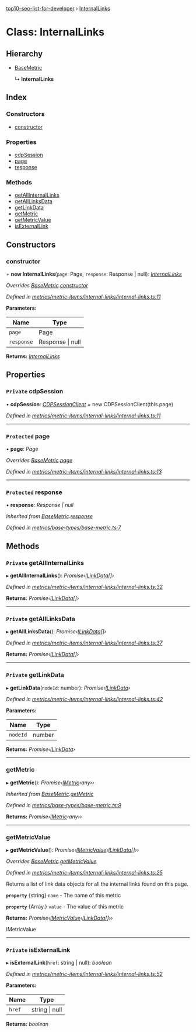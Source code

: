 [top10-seo-list-for-developer](../README.md) › [InternalLinks](internallinks.md)

# Class: InternalLinks

## Hierarchy

* [BaseMetric](basemetric.md)

  ↳ **InternalLinks**

## Index

### Constructors

* [constructor](internallinks.md#constructor)

### Properties

* [cdpSession](internallinks.md#private-cdpsession)
* [page](internallinks.md#protected-page)
* [response](internallinks.md#protected-response)

### Methods

* [getAllInternalLinks](internallinks.md#private-getallinternallinks)
* [getAllLinksData](internallinks.md#private-getalllinksdata)
* [getLinkData](internallinks.md#private-getlinkdata)
* [getMetric](internallinks.md#getmetric)
* [getMetricValue](internallinks.md#getmetricvalue)
* [isExternalLink](internallinks.md#private-isexternallink)

## Constructors

###  constructor

\+ **new InternalLinks**(`page`: Page, `response`: Response | null): *[InternalLinks](internallinks.md)*

*Overrides [BaseMetric](basemetric.md).[constructor](basemetric.md#constructor)*

*Defined in [metrics/metric-items/internal-links/internal-links.ts:11](https://github.com/deepcrawl/top10-seo-list-for-developer/blob/9aaba96/src/metrics/metric-items/internal-links/internal-links.ts#L11)*

**Parameters:**

Name | Type |
------ | ------ |
`page` | Page |
`response` | Response &#124; null |

**Returns:** *[InternalLinks](internallinks.md)*

## Properties

### `Private` cdpSession

• **cdpSession**: *[CDPSessionClient](cdpsessionclient.md)* =  new CDPSessionClient(this.page)

*Defined in [metrics/metric-items/internal-links/internal-links.ts:11](https://github.com/deepcrawl/top10-seo-list-for-developer/blob/9aaba96/src/metrics/metric-items/internal-links/internal-links.ts#L11)*

___

### `Protected` page

• **page**: *Page*

*Overrides [BaseMetric](basemetric.md).[page](basemetric.md#protected-page)*

*Defined in [metrics/metric-items/internal-links/internal-links.ts:13](https://github.com/deepcrawl/top10-seo-list-for-developer/blob/9aaba96/src/metrics/metric-items/internal-links/internal-links.ts#L13)*

___

### `Protected` response

• **response**: *Response | null*

*Inherited from [BaseMetric](basemetric.md).[response](basemetric.md#protected-response)*

*Defined in [metrics/base-types/base-metric.ts:7](https://github.com/deepcrawl/top10-seo-list-for-developer/blob/9aaba96/src/metrics/base-types/base-metric.ts#L7)*

## Methods

### `Private` getAllInternalLinks

▸ **getAllInternalLinks**(): *Promise‹[ILinkData](../interfaces/ilinkdata.md)[]›*

*Defined in [metrics/metric-items/internal-links/internal-links.ts:32](https://github.com/deepcrawl/top10-seo-list-for-developer/blob/9aaba96/src/metrics/metric-items/internal-links/internal-links.ts#L32)*

**Returns:** *Promise‹[ILinkData](../interfaces/ilinkdata.md)[]›*

___

### `Private` getAllLinksData

▸ **getAllLinksData**(): *Promise‹[ILinkData](../interfaces/ilinkdata.md)[]›*

*Defined in [metrics/metric-items/internal-links/internal-links.ts:37](https://github.com/deepcrawl/top10-seo-list-for-developer/blob/9aaba96/src/metrics/metric-items/internal-links/internal-links.ts#L37)*

**Returns:** *Promise‹[ILinkData](../interfaces/ilinkdata.md)[]›*

___

### `Private` getLinkData

▸ **getLinkData**(`nodeId`: number): *Promise‹[ILinkData](../interfaces/ilinkdata.md)›*

*Defined in [metrics/metric-items/internal-links/internal-links.ts:42](https://github.com/deepcrawl/top10-seo-list-for-developer/blob/9aaba96/src/metrics/metric-items/internal-links/internal-links.ts#L42)*

**Parameters:**

Name | Type |
------ | ------ |
`nodeId` | number |

**Returns:** *Promise‹[ILinkData](../interfaces/ilinkdata.md)›*

___

###  getMetric

▸ **getMetric**(): *Promise‹[IMetric](../interfaces/imetric.md)‹any››*

*Inherited from [BaseMetric](basemetric.md).[getMetric](basemetric.md#getmetric)*

*Defined in [metrics/base-types/base-metric.ts:9](https://github.com/deepcrawl/top10-seo-list-for-developer/blob/9aaba96/src/metrics/base-types/base-metric.ts#L9)*

**Returns:** *Promise‹[IMetric](../interfaces/imetric.md)‹any››*

___

###  getMetricValue

▸ **getMetricValue**(): *Promise‹[IMetricValue](../interfaces/imetricvalue.md)‹[ILinkData](../interfaces/ilinkdata.md)[]››*

*Overrides [BaseMetric](basemetric.md).[getMetricValue](basemetric.md#abstract-getmetricvalue)*

*Defined in [metrics/metric-items/internal-links/internal-links.ts:25](https://github.com/deepcrawl/top10-seo-list-for-developer/blob/9aaba96/src/metrics/metric-items/internal-links/internal-links.ts#L25)*

Returns a list of link data objects for all the internal links found on this page.

**`property`** {string} `name` - The name of this metric

**`property`** {Array.<ILinkData>} `value` - The value of this metric

**Returns:** *Promise‹[IMetricValue](../interfaces/imetricvalue.md)‹[ILinkData](../interfaces/ilinkdata.md)[]››*

IMetricValue

___

### `Private` isExternalLink

▸ **isExternalLink**(`href`: string | null): *boolean*

*Defined in [metrics/metric-items/internal-links/internal-links.ts:52](https://github.com/deepcrawl/top10-seo-list-for-developer/blob/9aaba96/src/metrics/metric-items/internal-links/internal-links.ts#L52)*

**Parameters:**

Name | Type |
------ | ------ |
`href` | string &#124; null |

**Returns:** *boolean*

